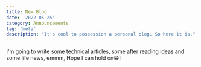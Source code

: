 ```yaml
---
title: New Blog
date: '2022-05-25'
category: Announcements
tag: 'meta'
description: "It's cool to possession a personal blog. So here it is."
---
```


I'm going to write some technical articles, some after reading ideas and some life news, emmm, Hope I can hold on😁!
